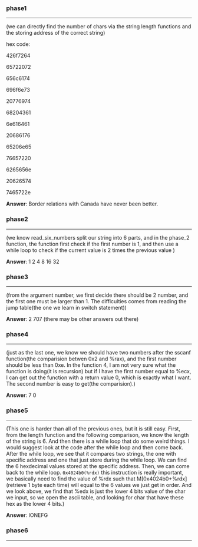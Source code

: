 ### phase1
---
(we can directly find the number of chars via the string length functions and the storing address of the correct string)

hex code:

426f7264

65722072

656c6174

696f6e73

20776974

68204361

6e616461

20686176

65206e65

76657220

6265656e

20626574

7465722e

**Answer**: Border relations with Canada have never been better.


### phase2
---
(we know read_six_numbers split our string into 6 parts, and in the phase_2 function, the function first check if the first number is 1, and then use a while loop to check if the current value is 2 times the previous value )

**Answer**: 1 2 4 8 16 32 


### phase3
---
(from the argument number, we first decide there should be 2 number, and the first one must be larger than 1. The difficulties comes from reading the jump table(the one we learn in switch statement))

**Answer**: 2 707	(there may be other answers out there)


### phase4
---
(just as the last one, we know we should have two numbers after the sscanf function(the comparision betwen 0x2 and %rax), and the first number should be less than 0xe. In the function 4, I am not very sure what the function is doing(it is recursion) but if I have the first number equal to %ecx, I can get out the function with a return value 0, which is exactly what I want. The second number is easy to get(the comparision).)

**Answer**: 7 0


### phase5
---
(This one is harder than all of the previous ones, but it is still easy. First, from the length function and the following comparison, we know the length of the string is 6. And then there is a while loop that do some weird things. I would suggest look at the code after the while loop and then come back. After the while loop, we see that it compares two strings, the one with specific address and one that just store during the while loop. We can find the 6 hexdecimal values stored at the specific address. Then, we can come back to the while loop. `0x4024b0(%rdx)` this instruction is really important, we basically need to find the value of %rdx such that M[0x4024b0+%rdx](retrieve 1 byte each time) will equal to the 6 values we just get in order. And we look above, we find that %edx is just the lower 4 bits value of the char we input, so we open the ascii table, and looking for char that have these hex as the lower 4 bits.)

**Answer**: IONEFG


### phase6
---
